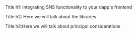 Title h1: Integrating SNS functionality to your dapp's frontend

Title h2: Here we will talk about the libraries 

Title h2:Here we will talk about principal considerations 
